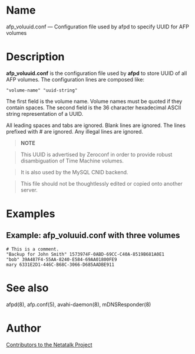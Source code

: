 # Name

afp_voluuid.conf — Configuration file used by afpd to specify UUID for AFP volumes

# Description

**afp_voluuid.conf** is the configuration file used by **afpd** to store
UUID of all AFP volumes. The configuration lines are composed like:

    "volume-name" "uuid-string"

The first field is the volume name. Volume names must be quoted if they
contain spaces. The second field is the 36 character hexadecimal ASCII
string representation of a UUID.

All leading spaces and tabs are ignored. Blank lines are ignored. The
lines prefixed with \# are ignored. Any illegal lines are ignored.

> **NOTE**

> This UUID is advertised by Zeroconf in order to provide robust
disambiguation of Time Machine volumes.

> It is also used by the MySQL CNID backend.

> This file should not be thoughtlessly edited or copied onto another
server.

# Examples

## Example: afp_voluuid.conf with three volumes

    # This is a comment.
    "Backup for John Smith" 1573974F-0ABD-69CC-C40A-8519B681A0E1
    "bob" 39A487F4-55AA-8240-E584-69AA01800FE9
    mary 6331E2D1-446C-B68C-3066-D685AADBE911

# See also

afpd(8), afp.conf(5), avahi-daemon(8), mDNSResponder(8)

# Author

[Contributors to the Netatalk Project](https://netatalk.io/contributors)
